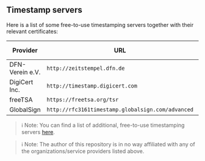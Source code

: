 ## Timestamp servers

Here is a list of some free-to-use timestamping servers together with their relevant certificates:

|Provider|URL|Certificate bundle|Web page|
|---|---|---|---|
|DFN-Verein e.V.|`http://zeitstempel.dfn.de`|[cacert.pem](https://pki.pca.dfn.de/dfn-ca-global-g2/pub/cacert/chain.txt)|[Link](https://www.pki.dfn.de/zeitstempeldienst/)|
|DigiCert Inc.|`http://timestamp.digicert.com`|[cacert.pem](https://knowledge.digicert.com/content/dam/digicertknowledgebase/attachments/time-stamp/DigiCertAssuredIDRootCA_comb.crt.pem)|[Link](https://knowledge.digicert.com/generalinformation/INFO4231.html)|
|freeTSA|`https://freetsa.org/tsr`|[cacert.pem](https://freetsa.org/files/cacert.pem)|[Link](https://freetsa.org/)|
|GlobalSign|`http://rfc3161timestamp.globalsign.com/advanced`|[cacert.pem](globalsign.pem)|[Link](https://www.globalsign.com/timestamp-service)|

> ℹ Note: You can find a list of additional, free-to-use timestamping servers
> [here](https://gist.github.com/Manouchehri/fd754e402d98430243455713efada710).

> ℹ Note: The author of this repository is in no way affiliated with any of the organizations/service providers
> listed above.

